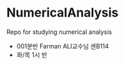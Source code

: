 # NumericalAnalysis
Repo for studying numerical analysis

* 001분반 Farman ALI교수님 센B114  
* 화/목 1시 반  
